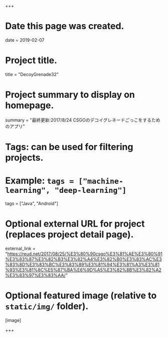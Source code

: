 +++
# Date this page was created.
date = 2019-02-07

# Project title.
title = "DecoyGrenade32"

# Project summary to display on homepage.
summary = "最終更新:2017/8/24 CSGOのデコイグレネードごっこをするためのアプリ"



# Tags: can be used for filtering projects.
# Example: `tags = ["machine-learning", "deep-learning"]`
tags = ["Java", "Android"]

# Optional external URL for project (replaces project detail page).
external_link = "https://reud.net/2017/08/25/%E3%80%90csgo%E3%81%AE%E3%80%91%E3%83%87%E3%82%B3%E3%82%A4%E3%82%B0%E3%83%AC%E3%83%8D%E3%83%BC%E3%83%89%E3%81%94%E3%81%A3%E3%81%93%E3%81%8C%E5%87%BA%E6%9D%A5%E3%82%8B%E3%82%A2%E3%83%97%E3%83%AA/"



# Optional featured image (relative to `static/img/` folder).
[image]

+++

